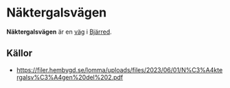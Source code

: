 # Näktergalsvägen

**Näktergalsvägen** är en [väg](väg.md) i [Bjärred](Bjärred.md).

<!-- TODO: Lägg till mer innehåll från källorna -->

## Källor

* <https://filer.hembygd.se/lomma/uploads/files/2023/06/01/N%C3%A4ktergalsv%C3%A4gen%20del%202.pdf>
